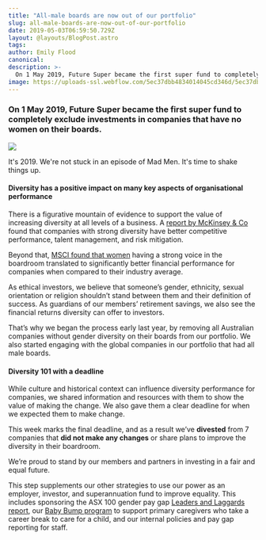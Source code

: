 ```yaml
---
title: "All-male boards are now out of our portfolio"
slug: all-male-boards-are-now-out-of-our-portfolio
date: 2019-05-03T06:59:50.729Z
layout: @layouts/BlogPost.astro
tags:
author: Emily Flood
canonical:
description: >-
  On 1 May 2019, Future Super became the first super fund to completely exclude investments in companies that have no women on their boards.
image: https://uploads-ssl.webflow.com/5ec37dbb4834014045cd346d/5ec37dbc4834014a40cd3dc8_All-male-board-divested-tiny.jpg
---
```


### On 1 May 2019, Future Super became the **first super fund** to completely exclude investments in companies that have no women on their boards.

![](https://uploads-ssl.webflow.com/5ec37dbb4834014045cd346d/5ec37dbc4834014a40cd3dc8_All-male-board-divested-tiny.jpg)

It's 2019. We're not stuck in an episode of Mad Men. It's time to shake things up.

#### Diversity has a positive impact on many key aspects of organisational performance

There is a figurative mountain of evidence to support the value of increasing diversity at all levels of a business. A [report by McKinsey & Co](https://assets.mckinsey.com/~/media/857F440109AA4D13A54D9C496D86ED58.ashx) found that companies with strong diversity have better competitive performance, talent management, and risk mitigation.

Beyond that, [MSCI found that women](https://www.msci.com/documents/10199/fd1f8228-cc07-4789-acee-3f9ed97ee8bb) having a strong voice in the boardroom translated to significantly better financial performance for companies when compared to their industry average.

As ethical investors, we believe that someone’s gender, ethnicity, sexual orientation or religion shouldn’t stand between them and their definition of success. As guardians of our members’ retirement savings, we also see the financial returns diversity can offer to investors.

That’s why we began the process early last year, by removing all Australian companies without gender diversity on their boards from our portfolio. We also started engaging with the global companies in our portfolio that had all male boards.

#### Diversity 101 with a deadline

While culture and historical context can influence diversity performance for companies, we shared information and resources with them to show the value of making the change. We also gave them a clear deadline for when we expected them to make change.

This week marks the final deadline, and as a result we’ve **divested** from 7 companies that **did not make any changes** or share plans to improve the diversity in their boardroom.

We’re proud to stand by our members and partners in investing in a fair and equal future.

This step supplements our other strategies to use our power as an employer, investor, and superannuation fund to improve equality. This includes sponsoring the ASX 100 gender pay gap [Leaders and Laggards report](https://accr.org.au/gender-pay-equity-report/), our [Baby Bump program](https://www.myfuturesuper.com.au/baby-bump) to support primary caregivers who take a career break to care for a child, and our internal policies and pay gap reporting for staff.
